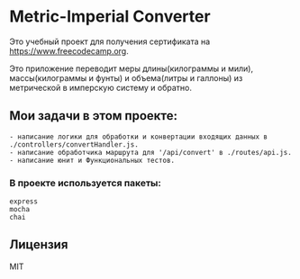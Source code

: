 # Metric-Imperial Converter

Это учебный проект для получения сертификата на https://www.freecodecamp.org.

Это приложение переводит меры длины(килограммы и мили), массы(килограммы и фунты) и объема(литры и галлоны) из метрической в имперскую систему и обратно.

## Мои задачи в этом проекте:
	- написание логики для обработки и конвертации входящих данных в ./controllers/convertHandler.js.
	- написание обработчика маршрута для '/api/convert' в ./routes/api.js.
	- написание юнит и Функциональных тестов.

### В проекте используется пакеты:
	express
	mocha
	chai

## Лицензия

MIT